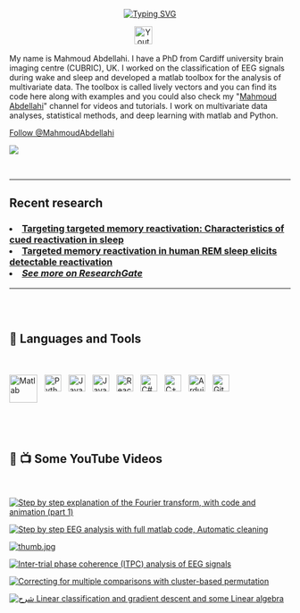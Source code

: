 <p align="center">
  <!-- link: https://readme-typing-svg.demolab.com/demo/  and  https://devicon.dev/ -->
  <a href="https://git.io/typing-svg"><img src="https://readme-typing-svg.demolab.com?font=Fira+Code&size=18&pause=1000&center=true&multiline=true&width=650&height=200&lines=10%2B+years+working+on+signals+and+machine+learning;PhD+working+on+multivariate+brain+signals+analyses;Studied+computer+science%2C+neuroscience;Teaches+BCI%2C+machine+and+deep+learning%2C+and+computer+vision" alt="Typing SVG" /></a>
</p>

<!-- Social icons section -->
<p align="center">
  <a href="https://www.youtube.com/channel/UCyi-2iS2-yQvhXPs3A4Vv6Q"><img width="32px" alt="Youtube" title="Youtube" src="https://i.imgur.com/qiXu7b2.png"/></a>
  &#8287;&#8287;&#8287;&#8287;&#8287;
   
</p>

My name is Mahmoud Abdellahi. I have a PhD from Cardiff university brain imaging centre (CUBRIC), UK. I worked on the classification of EEG signals during wake and sleep and developed a matlab toolbox for the analysis of multivariate data. The toolbox is called lively vectors and you can find its code here along with examples and you could also check my "[Mahmoud Abdellahi][youtube]" channel for videos and tutorials. I work on multivariate data analyses, statistical methods, and deep learning with matlab and Python.

<!-- Place this tag where you want the button to render. -->

<a class="github-button" href="https://github.com/MahmoudAbdellahi" aria-label="Follow @MahmoudAbdellahi on GitHub">Follow @MahmoudAbdellahi</a>

   <p align="left">
      <a href="https://www.youtube.com/channel/UCyi-2iS2-yQvhXPs3A4Vv6Q?sub_confirmation=1"><img src="https://custom-icon-badges.demolab.com/badge/-Subscribe-red?style=for-the-badge&logo=video&logoColor=white"/></a>
       
   </p>
</br>

---

<h2> <b> Recent research </h2> </b>

<h3>
<li><a href="https://www.sciencedirect.com/science/article/pii/S1053811922009417?via%3Dihub">Targeting targeted memory reactivation: Characteristics of cued reactivation in sleep</a></li>

<li><a href="https://www.biorxiv.org/content/10.1101/2021.12.01.470530v2">Targeted memory reactivation in human REM sleep elicits detectable reactivation</a></li>

<li><a href="https://www.researchgate.net/profile/Mahmoud-Abdellahi/research"><i>See more on ResearchGate</i></a></li>
</h3>

---

</br>
</br>
<h2> <b> 🧰 Languages and Tools </h2> </b>
</br>
</br>
<img align="left" alt="Matlab" width="50px" style="padding-right:10px;" src="https://logos-world.net/wp-content/uploads/2020/12/MATLAB-Symbol.jpg"/>

<img align="left" alt="Python" width="30px" style="padding-right:10px;" src="https://cdn.jsdelivr.net/gh/devicons/devicon/icons/python/python-original-wordmark.svg" />

<img align="left" alt="Java" width="30px" style="padding-right:10px;" src="https://cdn.jsdelivr.net/gh/devicons/devicon/icons/java/java-original-wordmark.svg" />

<img align="left" alt="JavaScript" width="30px" style="padding-right:10px;" src="https://cdn.jsdelivr.net/gh/devicons/devicon/icons/javascript/javascript-plain.svg" />

<img align="left" alt="React native" width="30px" style="padding-right:10px;" src="https://cdn.jsdelivr.net/gh/devicons/devicon/icons/react/react-original.svg" />
<img align="left" alt="C#" width="30px" style="padding-right:10px;" src="https://cdn.jsdelivr.net/gh/devicons/devicon/icons/csharp/csharp-original.svg" />

<img align="left" alt="C++" width="30px" style="padding-right:10px;" src="https://cdn.jsdelivr.net/gh/devicons/devicon/icons/cplusplus/cplusplus-line.svg" />
<img align="left" alt="Arduino" width="30px" style="padding-right:10px;" src="https://cdn.jsdelivr.net/gh/devicons/devicon/icons/arduino/arduino-original-wordmark.svg" />

<img align="left" alt="GitHub" width="30px" style="padding-right:10px;" src="https://cdn.jsdelivr.net/gh/devicons/devicon/icons/github/github-original.svg" />
<br />
<br />

#

<br /><br />

<h2> <b> 🧰 📺 Some YouTube Videos </h2> </b>
<br />

[![Step by step explanation of the Fourier transform, with code and animation (part 1)](https://i.postimg.cc/gkbw2W9J/thumb.png)](https://youtu.be/fB94_79iF88)

[![Step by step EEG analysis with full matlab code, Automatic cleaning](https://i.postimg.cc/FFckjRNm/thumb.png)](https://youtu.be/L3ZH51Alnr0)

[![thumb.jpg](https://i.postimg.cc/bvbnTHty/thumb.jpg)](https://postimg.cc/67WT6Zcg)

[![Inter-trial phase coherence (ITPC) analysis of EEG signals](https://i.postimg.cc/28fKF2L6/thumb.png)](https://youtu.be/1hI_TPbfIks)

[![Correcting for multiple comparisons with cluster-based permutation](https://i.postimg.cc/bvbnTHty/thumb.jpg)](https://youtu.be/Dx143jsZDIs)

[![شرح Linear classification and gradient descent and some Linear algebra](https://i.postimg.cc/dQT8tF1k/Lec1-arabic.png)](https://www.youtube.com/watch?v=m7eh2aFqzIg&t=19s&ab_channel=MahmoudAbdellahi)

[youtube]: https://www.youtube.com/channel/UCyi-2iS2-yQvhXPs3A4Vv6Q
